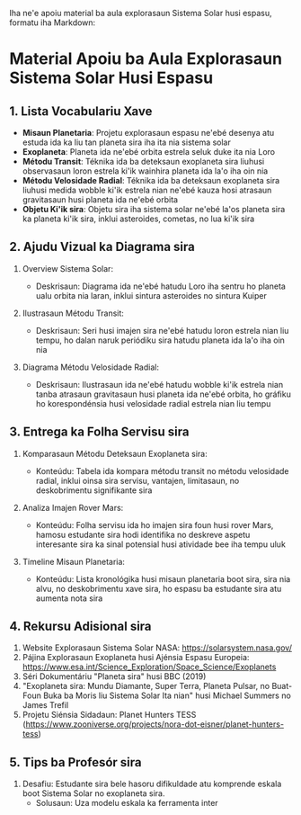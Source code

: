Iha ne'e apoiu material ba aula explorasaun Sistema Solar husi espasu, formatu iha Markdown:

# Material Apoiu ba Aula Explorasaun Sistema Solar Husi Espasu

## 1. Lista Vocabulariu Xave

- **Misaun Planetaria**: Projetu explorasaun espasu ne'ebé desenya atu estuda ida ka liu tan planeta sira iha ita nia sistema solar
- **Exoplaneta**: Planeta ida ne'ebé orbita estrela seluk duke ita nia Loro
- **Métodu Transit**: Téknika ida ba deteksaun exoplaneta sira liuhusi observasaun loron estrela ki'ik wainhira planeta ida la'o iha oin nia
- **Métodu Velosidade Radial**: Téknika ida ba deteksaun exoplaneta sira liuhusi medida wobble ki'ik estrela nian ne'ebé kauza hosi atrasaun gravitasaun husi planeta ida ne'ebé orbita
- **Objetu Ki'ik sira**: Objetu sira iha sistema solar ne'ebé la'os planeta sira ka planeta ki'ik sira, inklui asteroides, cometas, no lua ki'ik sira

## 2. Ajudu Vizual ka Diagrama sira

1. Overview Sistema Solar:
   - Deskrisaun: Diagrama ida ne'ebé hatudu Loro iha sentru ho planeta ualu orbita nia laran, inklui sintura asteroides no sintura Kuiper
   
2. Ilustrasaun Métodu Transit:
   - Deskrisaun: Seri husi imajen sira ne'ebé hatudu loron estrela nian liu tempu, ho dalan naruk periódiku sira hatudu planeta ida la'o iha oin nia

3. Diagrama Métodu Velosidade Radial:
   - Deskrisaun: Ilustrasaun ida ne'ebé hatudu wobble ki'ik estrela nian tanba atrasaun gravitasaun husi planeta ida ne'ebé orbita, ho gráfiku ho korespondénsia husi velosidade radial estrela nian liu tempu

## 3. Entrega ka Folha Servisu sira

1. Komparasaun Métodu Deteksaun Exoplaneta sira:
   - Konteúdu: Tabela ida kompara métodu transit no métodu velosidade radial, inklui oinsa sira servisu, vantajen, limitasaun, no deskobrimentu signifikante sira

2. Analiza Imajen Rover Mars:
   - Konteúdu: Folha servisu ida ho imajen sira foun husi rover Mars, hamosu estudante sira hodi identifika no deskreve aspetu interesante sira ka sinal potensial husi atividade bee iha tempu uluk

3. Timeline Misaun Planetaria:
   - Konteúdu: Lista kronológika husi misaun planetaria boot sira, sira nia alvu, no deskobrimentu xave sira, ho espasu ba estudante sira atu aumenta nota sira

## 4. Rekursu Adisional sira

1. Website Explorasaun Sistema Solar NASA: https://solarsystem.nasa.gov/
2. Pájina Explorasaun Exoplaneta husi Ajénsia Espasu Europeia: https://www.esa.int/Science_Exploration/Space_Science/Exoplanets
3. Séri Dokumentáriu "Planeta sira" husi BBC (2019)
4. "Exoplaneta sira: Mundu Diamante, Super Terra, Planeta Pulsar, no Buat-Foun Buka ba Moris liu Sistema Solar Ita nian" husi Michael Summers no James Trefil
5. Projetu Siénsia Sidadaun: Planet Hunters TESS (https://www.zooniverse.org/projects/nora-dot-eisner/planet-hunters-tess)

## 5. Tips ba Profesór sira

1. Desafiu: Estudante sira bele hasoru difikuldade atu komprende eskala boot Sistema Solar no exoplaneta sira.
   - Solusaun: Uza modelu eskala ka ferramenta inter